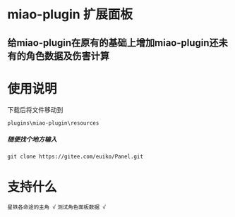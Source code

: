 # miao-plugin 扩展面板

## 给miao-plugin在原有的基础上增加miao-plugin还未有的角色数据及伤害计算

#  **使用说明** 
下载后将文件移动到
```
plugins\miao-plugin\resources
```

#####  **随便找个地方输入** 
```
git clone https://gitee.com/euiko/Panel.git
```

#  **支持什么** 
`星铁各命途的主角 √`
`测试角色面板数据 √`